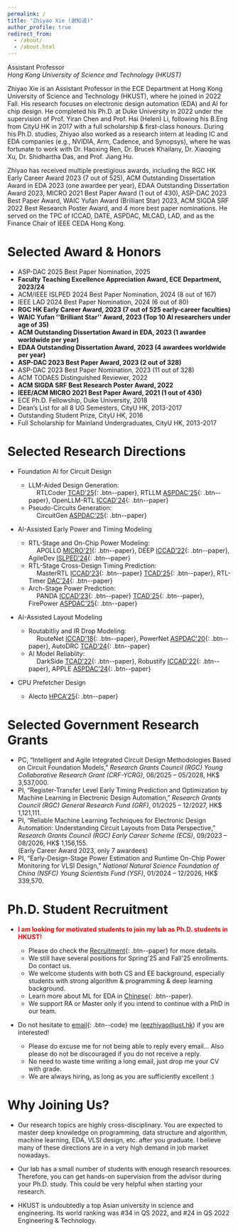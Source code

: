```yaml
---
permalink: /
title: "Zhiyao Xie (谢知遥)" 
author_profile: true
redirect_from: 
  - /about/
  - /about.html
---
```


Assistant Professor    
*Hong Kong University of Science and Technology (HKUST)*

Zhiyao Xie is an Assistant Professor in the ECE Department at Hong Kong University of Science and Technology (HKUST), where he joined in 2022 Fall. His research focuses on electronic design automation (EDA) and AI for chip design. He completed his Ph.D. at Duke University in 2022 under the supervision of Prof. Yiran Chen and Prof. Hai (Helen) Li, following his B.Eng from CityU HK in 2017 with a full scholarship & first-class honours. During his Ph.D. studies, Zhiyao also worked as a research intern at leading IC and EDA companies (e.g., NVIDIA, Arm, Cadence, and Synopsys), where he was fortunate to work with Dr. Haoxing Ren, Dr. Brucek Khailany, Dr. Xiaoqing Xu, Dr. Shidhartha Das, and Prof. Jiang Hu.    

Zhiyao has received multiple prestigious awards, including the RGC HK Early Career Award 2023 (7 out of 525), ACM Outstanding Dissertation Award in EDA 2023 (one awardee per year), EDAA Outstanding Dissertation Award 2023, MICRO 2021 Best Paper Award (1 out of 430), ASP-DAC 2023 Best Paper Award, WAIC Yufan Award (Brilliant Star) 2023, ACM SIGDA SRF 2022 Best Research Poster Award, and 4 more best paper nominations. He served on the TPC of ICCAD, DATE, ASPDAC, MLCAD, LAD, and as the Finance Chair of IEEE CEDA Hong Kong.   

Selected Award & Honors
======
* ASP-DAC 2025 Best Paper Nomination, 2025    
* **Faculty Teaching Excellence Appreciation Award, ECE Department, 2023/24**   
* ACM/IEEE ISLPED 2024 Best Paper Nomination, 2024 (8 out of 167)   
* IEEE LAD 2024 Best Paper Nomination, 2024 (6 out of 80)    
* **RGC HK Early Career Award, 2023 (7 out of 525 early-career faculties)**     
* **WAIC Yufan ''Brilliant Star'' Award, 2023 (Top 10 AI researchers under age of 35)**   
* **ACM Outstanding Dissertation Award in EDA, 2023 (1 awardee worldwide per year)**  
* **EDAA Outstanding Dissertation Award, 2023 (4 awardees worldwide per year)**   
* **ASP-DAC 2023 Best Paper Award, 2023 (2 out of 328)**   
* ASP-DAC 2023 Best Paper Nomination, 2023 (11 out of 328)  
* ACM TODAES Distinguished Reviewer, 2022   
* **ACM SIGDA SRF Best Research Poster Award, 2022**   
* **IEEE/ACM MICRO 2021 Best Paper Award, 2021 (1 out of 430)**
* ECE Ph.D. Fellowship, Duke University, 2018   
* Dean’s List for all 8 UG Semesters, CityU HK, 2013-2017  
* Outstanding Student Prize, CityU HK, 2016  
* Full Scholarship for Mainland Undergraduates, CityU HK, 2013-2017   

Selected Research Directions
======
* Foundation AI for Circuit Design    
    * LLM-Aided Design Generation:         
      &ensp;&ensp;   RTLCoder [TCAD'25](https://zhiyaoxie.github.io/files/TCAD25_RTLCoder.pdf){: .btn--paper}, RTLLM [ASPDAC'25](https://zhiyaoxie.github.io/files/Arxiv23_RTLLM.pdf){: .btn--paper}, OpenLLM-RTL [ICCAD'24](https://zhiyaoxie.github.io/files/ICCAD24_OpenLLM.pdf){: .btn--paper}        
    * Pseudo-Circuits Generation:     
      &ensp;&ensp;   CircuitGen [ASPDAC'25](https://zhiyaoxie.github.io/files/empty.pdf){: .btn--paper}      

* AI-Assisted Early Power and Timing Modeling 
    * RTL-Stage and On-Chip Power Modeling:    
       &ensp;&ensp;  APOLLO [MICRO'21](https://zhiyaoxie.github.io/files/MICRO21_APOLLO.pdf){: .btn--paper}, DEEP [ICCAD'22](https://zhiyaoxie.github.io/files/ICCAD22_DEEP.pdf){: .btn--paper}, AgileDev [ISLPED'24](https://zhiyaoxie.github.io/files/ISLPED24_AgileDev.pdf){: .btn--paper}     
    * RTL-Stage Cross-Design Timing Prediction:    
       &ensp;&ensp;  MasterRTL [ICCAD'23](https://zhiyaoxie.github.io/files/ICCAD23_MasterRTL.pdf){: .btn--paper} [TCAD'25](https://zhiyaoxie.github.io/files/TCAD24_MasterRTL.pdf){: .btn--paper}, RTL-Timer [DAC'24](https://zhiyaoxie.github.io/files/DAC24_RTLTimer.pdf){: .btn--paper}    
    * Arch-Stage Power Prediction:     
       &ensp;&ensp;  PANDA [ICCAD'23](https://zhiyaoxie.github.io/files/ICCAD23_PANDA.pdf){: .btn--paper} [TCAD'25](https://zhiyaoxie.github.io/files/TCAD25_PANDA.pdf){: .btn--paper}, FirePower [ASPDAC'25](https://zhiyaoxie.github.io/files/empty.pdf){: .btn--paper}     

* AI-Assisted Layout Modeling 
    * Routabitliy and IR Drop Modeling:     
      &ensp;&ensp;   RouteNet [ICCAD'18](https://zhiyaoxie.github.io/files/ICCAD18_RouteNet.pdf){: .btn--paper}, PowerNet [ASPDAC'20](https://zhiyaoxie.github.io/files/ASPDAC20_PowerNet.pdf){: .btn--paper}, AutoDRC [TCAD'24](https://zhiyaoxie.github.io/files/TCAD24_Automated.pdf){: .btn--paper}     
    * AI Model Reliablity:   
     &ensp;&ensp;    DarkSide [TCAD'22](https://zhiyaoxie.github.io/files/TCAD22_Dark.pdf){: .btn--paper}, Robustify [ICCAD'22](https://zhiyaoxie.github.io/files/ICCAD22_Robust.pdf){: .btn--paper}, APPLE [ASPDAC'24](https://zhiyaoxie.github.io/files/ASPDAC24_APPLE.pdf){: .btn--paper}     

* CPU Prefetcher Design
    * Alecto [HPCA'25](https://zhiyaoxie.github.io/files/HPCA25_Alecto.pdf){: .btn--paper}    

Selected Government Research Grants  
======
* PC, “Intelligent and Agile Integrated Circuit Design Methodologies Based on Circuit Foundation Models,” *Research Grants Council (RGC) Young Collaborative Research Grant (CRF-YCRG)*, 06/2025 – 05/2028, HK$ 3,537,000.     
* PI, “Register-Transfer Level Early Timing Prediction and Optimization by Machine Learning in Electronic Design Automation,” *Research Grants Council (RGC) General Research Fund (GRF)*, 01/2025 – 12/2027, HK$ 1,121,111.     
* PI, “Reliable Machine Learning Techniques for Electronic Design Automation: Understanding Circuit Layouts from Data Perspective,” *Research Grants Council (RGC) Early Career Scheme (ECS)*, 09/2023 – 08/2026, HK$ 1,156,155.   
(Early Career Award 2023, only 7 awardees)    
* PI, “Early-Design-Stage Power Estimation and Runtime On-Chip Power Monitoring for VLSI Design,” *National Natural Science Foundation of China (NSFC) Young Scientists Fund (YSF)*, 01/2024 – 12/2026, HK$ 339,570.      

Ph.D. Student Recruitment
======
* <span style="color:red">**I am looking for motivated students to join my lab as Ph.D. students in HKUST!**</span> 
    * Please do check the [Recruitment](https://zhiyaoxie.github.io/recruitment/){: .btn--paper} for more details.   
    * We still have several positions for Spring'25 and Fall'25 enrollments. Do contact us.      
    * We welcome students with both CS and EE background, especially students with strong algorithm & programming & deep learning background. 
    * Learn more about ML for EDA in [Chinese](https://zhiyaoxie.github.io/files/ml4eda.pdf){: .btn--paper}.
    * We support RA or Master only if you intend to continue with a PhD in our team. 

* Do not hesitate to [email](mailto:eezhiyao@ust.hk){: .btn--code} me (eezhiyao@ust.hk) if you are interested!  
    * Please do excuse me for not being able to reply every email... Also please do not be discouraged if you do not receive a reply. 
    * No need to waste time writing a long email, just drop me your CV with grade.
    * We are always hiring, as long as you are sufficiently excellent :)    

Why Joining Us?
======

* Our research topics are highly cross-disciplinary. You are expected to master deep knowledge on programming, data structure and algorithm, machine learning, EDA, VLSI design, etc. after you graduate. I believe many of these directions are in a very high demand in job market nowadays.  

* Our lab has a small number of students with enough research resources. Therefore, you can get hands-on supervision from the advisor during your Ph.D. study. This could be very helpful when starting your research.  

* HKUST is undoubtedly a top Asian university in science and engineering. Its world ranking was #34 in QS 2022, and #24 in QS 2022 Engineering & Technology. 

